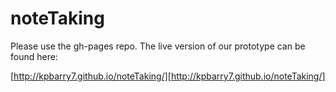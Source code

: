 noteTaking
==========

Please use the gh-pages repo. The live version of our prototype can be found here:

[http://kpbarry7.github.io/noteTaking/][http://kpbarry7.github.io/noteTaking/]
